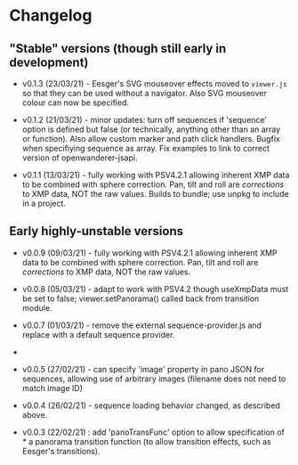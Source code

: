 Changelog
=========

## "Stable" versions (though still early in development)

- v0.1.3 (23/03/21) - Eesger's SVG mouseover effects moved to `viewer.js` so that they can be used without a navigator. Also SVG mouseover colour can now be specified.

- v0.1.2 (21/03/21) - minor updates: turn off sequences if 'sequence' option is defined but false (or technically, anything other than an array or function). Also allow custom marker and path click handlers.
Bugfix when specifiying sequence as array.
Fix examples to link to correct version of openwanderer-jsapi.

- v0.1.1 (13/03/21) - fully working with PSV4.2.1 allowing inherent XMP data to be combined with sphere correction. Pan, tilt and roll are *corrections* to XMP data, NOT the raw values. Builds to bundle; use unpkg to include in a project.

## Early highly-unstable versions 

- v0.0.9 (09/03/21) - fully working with PSV4.2.1 allowing inherent XMP data to be combined with sphere correction. Pan, tilt and roll are *corrections* to XMP data, NOT the raw values.

- v0.0.8 (05/03/21) - adapt to work with PSV4.2  though useXmpData must be set to false; viewer.setPanorama() called back from transition module. 

- v0.0.7 (01/03/21) - remove the external sequence-provider.js and replace 
 with a default sequence provider.
 *
- v0.0.5 (27/02/21) - can specify 'image' property in pano JSON for sequences,
 allowing use of arbitrary images (filename does not need to match image ID)
 
- v0.0.4 (26/02/21) - sequence loading behavior changed, as described above.

- v0.0.3 (22/02/21) : add 'panoTransFunc' option to allow specification of * a panorama transition function (to allow transition effects, such as Eesger's transitions).
